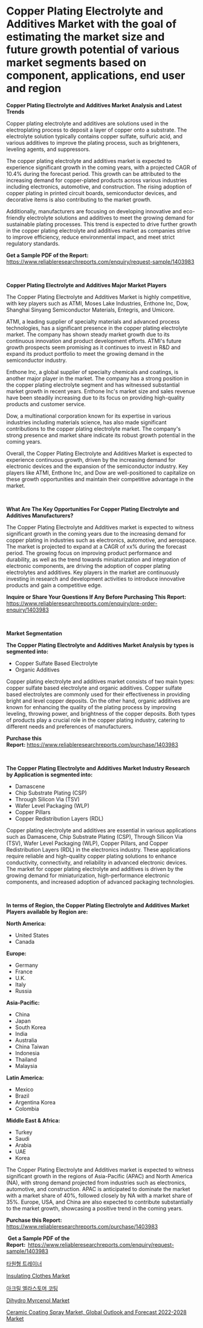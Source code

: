 <p><h1>Copper Plating Electrolyte and Additives Market with the goal of estimating the market size and future growth potential of various market segments based on component, applications, end user and region</h1></p><p><strong>Copper Plating Electrolyte and Additives Market Analysis and Latest Trends</strong></p>
<p><p>Copper plating electrolyte and additives are solutions used in the electroplating process to deposit a layer of copper onto a substrate. The electrolyte solution typically contains copper sulfate, sulfuric acid, and various additives to improve the plating process, such as brighteners, leveling agents, and suppressors.</p><p>The copper plating electrolyte and additives market is expected to experience significant growth in the coming years, with a projected CAGR of 10.4% during the forecast period. This growth can be attributed to the increasing demand for copper-plated products across various industries including electronics, automotive, and construction. The rising adoption of copper plating in printed circuit boards, semiconductor devices, and decorative items is also contributing to the market growth.</p><p>Additionally, manufacturers are focusing on developing innovative and eco-friendly electrolyte solutions and additives to meet the growing demand for sustainable plating processes. This trend is expected to drive further growth in the copper plating electrolyte and additives market as companies strive to improve efficiency, reduce environmental impact, and meet strict regulatory standards.</p></p>
<p><strong>Get a Sample PDF of the Report:&nbsp;</strong> <a href="https://www.reliableresearchreports.com/enquiry/request-sample/1403983">https://www.reliableresearchreports.com/enquiry/request-sample/1403983</a></p>
<p>&nbsp;</p>
<p><strong>Copper Plating Electrolyte and Additives Major Market Players</strong></p>
<p><p>The Copper Plating Electrolyte and Additives Market is highly competitive, with key players such as ATMI, Moses Lake Industries, Enthone Inc, Dow, Shanghai Sinyang Semiconductor Materials, Entegris, and Umicore.</p><p>ATMI, a leading supplier of specialty materials and advanced process technologies, has a significant presence in the copper plating electrolyte market. The company has shown steady market growth due to its continuous innovation and product development efforts. ATMI's future growth prospects seem promising as it continues to invest in R&D and expand its product portfolio to meet the growing demand in the semiconductor industry.</p><p>Enthone Inc, a global supplier of specialty chemicals and coatings, is another major player in the market. The company has a strong position in the copper plating electrolyte segment and has witnessed substantial market growth in recent years. Enthone Inc's market size and sales revenue have been steadily increasing due to its focus on providing high-quality products and customer service.</p><p>Dow, a multinational corporation known for its expertise in various industries including materials science, has also made significant contributions to the copper plating electrolyte market. The company's strong presence and market share indicate its robust growth potential in the coming years.</p><p>Overall, the Copper Plating Electrolyte and Additives Market is expected to experience continuous growth, driven by the increasing demand for electronic devices and the expansion of the semiconductor industry. Key players like ATMI, Enthone Inc, and Dow are well-positioned to capitalize on these growth opportunities and maintain their competitive advantage in the market.</p></p>
<p>&nbsp;</p>
<p><strong>What Are The Key Opportunities For Copper Plating Electrolyte and Additives Manufacturers?</strong></p>
<p><p>The Copper Plating Electrolyte and Additives market is expected to witness significant growth in the coming years due to the increasing demand for copper plating in industries such as electronics, automotive, and aerospace. The market is projected to expand at a CAGR of xx% during the forecast period. The growing focus on improving product performance and durability, as well as the trend towards miniaturization and integration of electronic components, are driving the adoption of copper plating electrolytes and additives. Key players in the market are continuously investing in research and development activities to introduce innovative products and gain a competitive edge.</p></p>
<p><strong>Inquire or Share Your Questions If Any Before Purchasing This Report:</strong> <a href="https://www.reliableresearchreports.com/enquiry/pre-order-enquiry/1403983">https://www.reliableresearchreports.com/enquiry/pre-order-enquiry/1403983</a></p>
<p>&nbsp;</p>
<p><strong>Market Segmentation</strong></p>
<p><strong>The Copper Plating Electrolyte and Additives Market Analysis by types is segmented into:</strong></p>
<p><ul><li>Copper Sulfate Based Electrolyte</li><li>Organic Additives</li></ul></p>
<p><p>Copper plating electrolyte and additives market consists of two main types: copper sulfate based electrolyte and organic additives. Copper sulfate based electrolytes are commonly used for their effectiveness in providing bright and level copper deposits. On the other hand, organic additives are known for enhancing the quality of the plating process by improving leveling, throwing power, and brightness of the copper deposits. Both types of products play a crucial role in the copper plating industry, catering to different needs and preferences of manufacturers.</p></p>
<p><strong>Purchase this Report:&nbsp;</strong><a href="https://www.reliableresearchreports.com/purchase/1403983">https://www.reliableresearchreports.com/purchase/1403983</a></p>
<p>&nbsp;</p>
<p><strong>The Copper Plating Electrolyte and Additives Market Industry Research by Application is segmented into:</strong></p>
<p><ul><li>Damascene</li><li>Chip Substrate Plating (CSP)</li><li>Through Silicon Via (TSV)</li><li>Wafer Level Packaging (WLP)</li><li>Copper Pillars</li><li>Copper Redistribution Layers (RDL)</li></ul></p>
<p><p>Copper plating electrolyte and additives are essential in various applications such as Damascene, Chip Substrate Plating (CSP), Through Silicon Via (TSV), Wafer Level Packaging (WLP), Copper Pillars, and Copper Redistribution Layers (RDL) in the electronics industry. These applications require reliable and high-quality copper plating solutions to enhance conductivity, connectivity, and reliability in advanced electronic devices. The market for copper plating electrolyte and additives is driven by the growing demand for miniaturization, high-performance electronic components, and increased adoption of advanced packaging technologies.</p></p>
<p>&nbsp;</p>
<p><strong>In terms of Region, the Copper Plating Electrolyte and Additives Market Players available by Region are:</strong></p>
<p>
    <p> <strong> North America: </strong>
        <ul>
            <li>United States</li>
            <li>Canada</li>
        </ul>
        </p> 
    <p> <strong> Europe: </strong>
        <ul>
            <li>Germany</li>
            <li>France</li>
            <li>U.K.</li>
            <li>Italy</li>
            <li>Russia</li>
        </ul>
        </p> 
    <p> <strong> Asia-Pacific: </strong>
        <ul>
            <li>China</li>
            <li>Japan</li>
            <li>South Korea</li>
            <li>India</li>
            <li>Australia</li>
            <li>China Taiwan</li>
            <li>Indonesia</li>
            <li>Thailand</li>
            <li>Malaysia</li>
        </ul>
        </p> 
    <p> <strong> Latin America: </strong>
        <ul>
            <li>Mexico</li>
            <li>Brazil</li>
            <li>Argentina Korea</li>
            <li>Colombia</li>
        </ul>
        </p> 
    <p> <strong> Middle East & Africa: </strong>
        <ul>
            <li>Turkey</li>
            <li>Saudi</li>
            <li>Arabia</li>
            <li>UAE</li>
            <li>Korea</li>
        </ul>
    </p>
    </p>
<p><p>The Copper Plating Electrolyte and Additives market is expected to witness significant growth in the regions of Asia-Pacific (APAC) and North America (NA), with strong demand projected from industries such as electronics, automotive, and construction. APAC is anticipated to dominate the market with a market share of 40%, followed closely by NA with a market share of 35%. Europe, USA, and China are also expected to contribute substantially to the market growth, showcasing a positive trend in the coming years.</p></p>
<p><strong>Purchase this Report: </strong><a href="https://www.reliableresearchreports.com/purchase/1403983">https://www.reliableresearchreports.com/purchase/1403983</a></p>
<p>&nbsp;<strong>Get a Sample PDF of the Report:&nbsp;&nbsp;</strong><a href="https://www.reliableresearchreports.com/enquiry/request-sample/1403983">https://www.reliableresearchreports.com/enquiry/request-sample/1403983</a></p>
<p><strong></strong></p>
<p><p><a href="https://medium.com/@dolphinka10/2024%EB%85%84%EB%B6%80%ED%84%B0-2031%EB%85%84%EA%B9%8C%EC%A7%80-%EC%98%88%EC%B8%A1%EB%90%9C-%ED%83%80%EC%9B%90%ED%98%95-%ED%8A%B8%EB%A0%88%EC%9D%B4%EB%84%88-%EC%8B%9C%EC%9E%A5-%EB%8F%99%ED%96%A5-%EB%B0%8F-%EC%8B%9C%EC%9E%A5-%EB%B6%84%EC%84%9D-dd65e24f6fe5">타원형 트레이너</a></p><p><a href="https://view.publitas.com/reportprime-1/global-insulating-clothes-market-size-and-market-trends-insights-and-projections-from-2024-to-2031/">Insulating Clothes Market</a></p><p><a href="https://medium.com/@dolphinka10/%EC%95%84%ED%81%AC%EB%A6%B4-%ED%83%84%EC%84%B1-%EC%BD%94%ED%8C%85-%EC%8B%9C%EC%9E%A5-%EB%B3%B4%EA%B3%A0%EC%84%9C%EB%8A%94-%EC%9D%B4-%EC%8B%9C%EC%9E%A5%EC%9D%98-%EC%B5%9C%EC%8B%A0-%ED%8A%B8%EB%A0%8C%EB%93%9C%EC%99%80-%EC%84%B1%EC%9E%A5-%EA%B8%B0%ED%9A%8C%EB%A5%BC-%EB%B3%B4%EC%97%AC%EC%A4%8D%EB%8B%88%EB%8B%A4-fecd415231a8">아크릴 엘라스토머 코팅</a></p><p><a href="https://view.publitas.com/reportprime-1/dihydro-myrcenol-market-size-2024-2031-global-industrial-analysis-key-geographical-regions-market-share-top-key-players-product-types-and-forecast-research-report/">Dihydro Myrcenol Market</a></p><p><a href="https://woozy-pyroraptor-a1f.notion.site/Ceramic-Coating-Spray-Market-Global-Outlook-and-Forecast-2022-2028-Market-Size-Growing-and-Forecast-31e9db30e2c840c9bba30d6b5a673a80">Ceramic Coating Spray Market, Global Outlook and Forecast 2022-2028 Market</a></p></p>